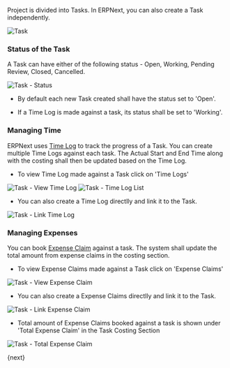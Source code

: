 Project is divided into Tasks. 
In ERPNext, you can also create a Task independently.

<img class="screenshot" alt="Task" src="/assets/manual_erpnext_com/img/project/task.png">

### Status of the Task

A Task can have either of the following status - Open, Working, Pending Review, Closed, Cancelled.

<img class="screenshot" alt="Task - Status" src="/assets/manual_erpnext_com/img/project/task_status.png">

* By default each new Task created shall have the status set to 'Open'.

* If a Time Log is made against a task, its status shall be set to 'Working'.

### Managing Time

ERPNext uses [Time Log](/contents/projects/time-log) to track the progress of a Task.
You can create multiple Time Logs against each task.
The Actual Start and End Time along with the costing shall then be updated based on the Time Log.

* To view Time Log made against a Task click on 'Time Logs'

<img class="screenshot" alt="Task - View Time Log" src="/assets/manual_erpnext_com/img/project/task_view_time_log.png">

<img class="screenshot" alt="Task - Time Log List" src="/assets/manual_erpnext_com/img/project/task_time_log_list.png">

* You can also create a Time Log directlly and link it to the Task.

<img class="screenshot" alt="Task - Link Time Log" src="/assets/manual_erpnext_com/img/project/task_time_log_link.png">

### Managing Expenses

You can book [Expense Claim](/human-resource-management/expense-claim) against a task.
The system shall update the total amount from expense claims in the costing section.

* To view Expense Claims made against a Task click on 'Expense Claims'

<img class="screenshot" alt="Task - View Expense Claim" src="/assets/manual_erpnext_com/img/project/task_view_expense_claim.png">

* You can also create a Expense Claims directlly and link it to the Task.

<img class="screenshot" alt="Task - Link Expense Claim" src="/assets/manual_erpnext_com/img/project/task_expense_claim_link.png">

* Total amount of Expense Claims booked against a task is shown under 'Total Expense Claim' in the Task Costing Section

<img class="screenshot" alt="Task - Total Expense Claim" src="/assets/manual_erpnext_com/img/project/task_total_expense_claim.png">

{next}
